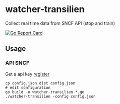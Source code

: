 # watcher-transilien

Collect real time data from SNCF API (stop and train)

[![Go Report Card](https://goreportcard.com/badge/github.com/train-cat/watcher-transilien)](https://goreportcard.com/report/github.com/train-cat/watcher-transilien)

## Usage
### API SNCF
Get a api key [register](https://ressources.data.sncf.com/explore/dataset/api-temps-reel-transilien/)

```
cp config.json.dist config.json
# edit configuration 
go build -o watcher-transilien *.go
./watcher-transilien -config config.json
```

